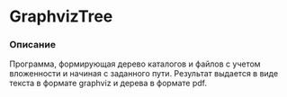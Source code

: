 # GraphvizTree

### Описание
Программа, формирующая дерево каталогов и файлов с учетом вложенности и начиная с заданного пути. 
Результат выдается в виде текста в формате graphviz и дерева в формате pdf.




